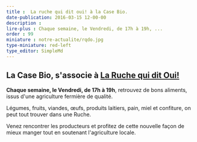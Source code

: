 ```yaml
---
title :  La ruche qui dit oui! à la Case Bio.
date-publication: 2016-03-15 12-00-00
description : 
lire-plus : Chaque semaine, le Vendredi, de 17h à 19h, ...
order : 99
miniature : notre-actualite/rqdo.jpg
type-miniature: red-left
type_editor: SimpleMd
---
```



## La Case Bio, s'associe à [La Ruche qui dit Oui!](https://laruchequiditoui.fr/fr)

**Chaque semaine, le Vendredi, de 17h à 19h**, retrouvez de bons aliments, issus d'une agriculture fermière de qualité. 

Légumes, fruits, viandes, œufs, produits laitiers, pain, miel et confiture, on peut tout trouver dans une Ruche. 

Venez rencontrer les producteurs et profitez de cette nouvelle façon de mieux manger tout en soutenant l'agriculture locale.


